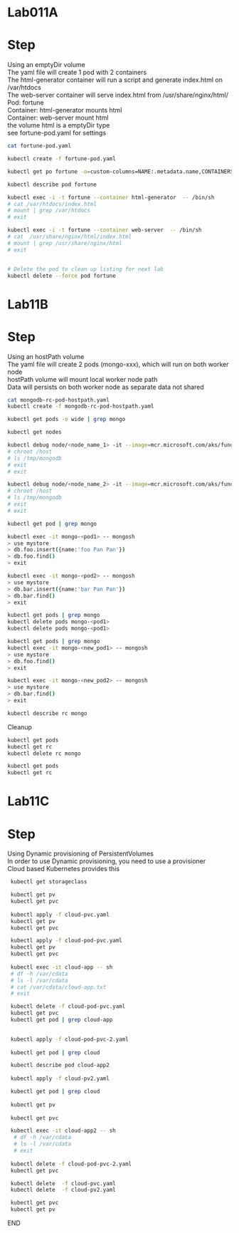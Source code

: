 # Lab011A
# Step 
Using an emptyDir volume<br>
The yaml file will create 1 pod with 2 containers<br>
The html-generator container will run a script and generate index.html on /var/htdocs <br>
The web-server container will serve index.html from /usr/share/nginx/html/ <br>
Pod: fortune <br>
Container: html-generator mounts html <br>
Container: web-server mount html<br>
the volume html is a emptyDir type <br> 
see fortune-pod.yaml for settings <br>

```sh
cat fortune-pod.yaml

kubectl create -f fortune-pod.yaml

kubectl get po fortune -o=custom-columns=NAME:.metadata.name,CONTAINERS:.spec.containers[*].name

kubectl describe pod fortune 

kubectl exec -i -t fortune --container html-generator  -- /bin/sh
# cat /var/htdocs/index.html
# mount | grep /var/htdocs
# exit

kubectl exec -i -t fortune --container web-server  -- /bin/sh
# cat  /usr/share/nginx/html/index.html
# mount | grep /usr/share/nginx/html
# exit


# Delete the pod to clean up listing for next lab
kubectl delete --force pod fortune

```

# Lab11B
# Step 
Using an hostPath volume <br>
The yaml file will create 2 pods (mongo-xxx), which will run on both worker node<br>
hostPath volume will mount local worker node path <br>
Data will persists on both worker node as separate data not shared <br>

```sh
cat mongodb-rc-pod-hostpath.yaml
kubectl create -f mongodb-rc-pod-hostpath.yaml

kubectl get pods -o wide | grep mongo 

kubectl get nodes 

kubectl debug node/<node_name_1> -it --image=mcr.microsoft.com/aks/fundamental/base-ubuntu:v0.0.11
# chroot /host
# ls /tmp/mongodb
# exit
# exit

kubectl debug node/<node_name_2> -it --image=mcr.microsoft.com/aks/fundamental/base-ubuntu:v0.0.11
# chroot /host
# ls /tmp/mongodb
# exit
# exit

kubectl get pod | grep mongo

kubectl exec -it mongo-<pod1> -- mongosh
> use mystore
> db.foo.insert({name:'foo Pan Pan'})
> db.foo.find()
> exit

kubectl exec -it mongo-<pod2> -- mongosh
> use mystore
> db.bar.insert({name:'bar Pan Pan'})
> db.bar.find()
> exit

kubectl get pods | grep mongo 
kubectl delete pods mongo-<pod1>
kubectl delete pods mongo-<pod1>

kubectl get pods | grep mongo 
kubectl exec -it mongo-<new_pod1> -- mongosh
> use mystore
> db.foo.find()
> exit

kubectl exec -it mongo-<new_pod2> -- mongosh
> use mystore
> db.bar.find()
> exit

kubectl describe rc mongo
```

Cleanup 
```sh
kubectl get pods
kubectl get rc
kubectl delete rc mongo

kubectl get pods
kubectl get rc
```


# Lab11C
# Step
Using Dynamic provisioning of PersistentVolumes<br>
In order to use Dynamic provisioning, you need to use a provisioner <br>
Cloud based Kubernetes provides this<br>

```sh
 kubectl get storageclass

 kubectl get pv
 kubectl get pvc
 
 kubectl apply -f cloud-pvc.yaml 
 kubectl get pv
 kubectl get pvc

 kubectl apply -f cloud-pod-pvc.yaml
 kubectl get pv
 kubectl get pvc
 
 kubectl exec -it cloud-app -- sh
 # df -h /var/cdata
 # ls -l /var/cdata
 # cat /var/cdata/cloud-app.txt
 # exit 

 kubectl delete -f cloud-pod-pvc.yaml
 kubectl get pvc
 kubectl get pod | grep cloud-app 
 

 kubectl apply -f cloud-pod-pvc-2.yaml
 
 kubectl get pod | grep cloud

 kubectl describe pod cloud-app2
 
 kubectl apply -f cloud-pv2.yaml

 kubectl get pod | grep cloud
 
 kubectl get pv
 
 kubectl get pvc

 kubectl exec -it cloud-app2 -- sh
  # df -h /var/cdata
  # ls -l /var/cdata
  # exit 
 
 kubectl delete -f cloud-pod-pvc-2.yaml
 kubectl get pvc

 kubectl delete  -f cloud-pvc.yaml
 kubectl delete  -f cloud-pv2.yaml 

 kubectl get pvc
 kubectl get pv

```
END